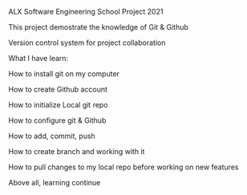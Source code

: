 ALX Software Engineering School Project 2021

This project demostrate the knowledge of Git & Github

Version control system for project collaboration

What I have learn:

How to install git on my computer

How to create Github account

How to initialize Local git repo

How to configure git & Github

How to add, commit, push

How to create branch and working with it

How to pull changes to my local repo before working on new features

Above all, learning continue
